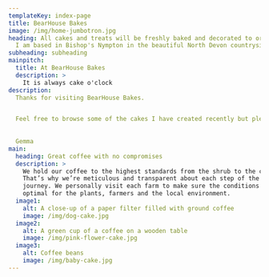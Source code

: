 ```yaml
---
templateKey: index-page
title: BearHouse Bakes
image: /img/home-jumbotron.jpg
heading: All cakes and treats will be freshly baked and decorated to order using fine quality ingredients and locally sourced free range eggs.
  I am based in Bishop's Nympton in the beautiful North Devon countryside.
subheading: subheading
mainpitch:
  title: At BearHouse Bakes
  description: >
    It is always cake o'clock
description:
  Thanks for visiting BearHouse Bakes.


  Feel free to browse some of the cakes I have created recently but please do get in touch to discuss your individual requirements.    I look forward to baking something delicious for you soon.
  
  
  Gemma
main:
  heading: Great coffee with no compromises
  description: >
    We hold our coffee to the highest standards from the shrub to the cup.
    That’s why we’re meticulous and transparent about each step of the coffee’s
    journey. We personally visit each farm to make sure the conditions are
    optimal for the plants, farmers and the local environment.
  image1:
    alt: A close-up of a paper filter filled with ground coffee
    image: /img/dog-cake.jpg
  image2:
    alt: A green cup of a coffee on a wooden table
    image: /img/pink-flower-cake.jpg
  image3:
    alt: Coffee beans
    image: /img/baby-cake.jpg
---
```

